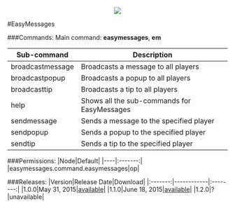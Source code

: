<p align="center">
  <img src="https://raw.githubusercontent.com/Gamecrafter/PocketMine-Plugins/master/EasyMessages/images/icon.png?raw=true"/>
</p>
#EasyMessages

###Commands:
Main command: **easymessages**, **em**

|Sub-command|Description|
|----|-----------|
|broadcastmessage|Broadcasts a message to all players|
|broadcastpopup|Broadcasts a popup to all players|
|broadcasttip|Broadcasts a tip to all players|
|help|Shows all the sub-commands for EasyMessages|
|sendmessage|Sends a message to the specified player|
|sendpopup|Sends a popup to the specified player|
|sendtip|Sends a tip to the specified player|

###Permissions:
|Node|Default|
|----|:-------:|
|easymessages.command.easymessages|op|

###Releases:
|Version|Release Date|Download|
|:-------:|------------|:--------:|
|1.0.0|May 31, 2015|[available](http://forums.pocketmine.net/plugins/easymessages.1208/download?version=2281)|
|1.1.0|June 18, 2015|[available](http://forums.pocketmine.net/plugins/easymessages.1208/download?version=2357)|
|1.2.0|?|unavailable|
